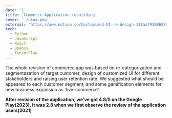 ```yaml
---
date: '1'
title: 'Commerce Application rebuilding'
cover: './uiux.png'
external: 'https://www.notion.so/Customized-UI-re-design-118aaf930869818b8a31f5af14728be5?pvs=4'
tech:
  - Python
  - JavaScript
  - React
  - OpenCV
  - TensorFlow
---
```


The whole revision of commerce app was based on re-categorization and segmentazation of target customer, design of customized UI for different stakeholders and raising user retention rate. We suggested what should be appeared to each customer segment, and some gamification elements for new business expansion as 'live-commerce'. 

**After revision of the application, we’ve got 4.8/5 on the Google Play(2023). It was 2.8 when we first observe the review of the application users(2021)**
